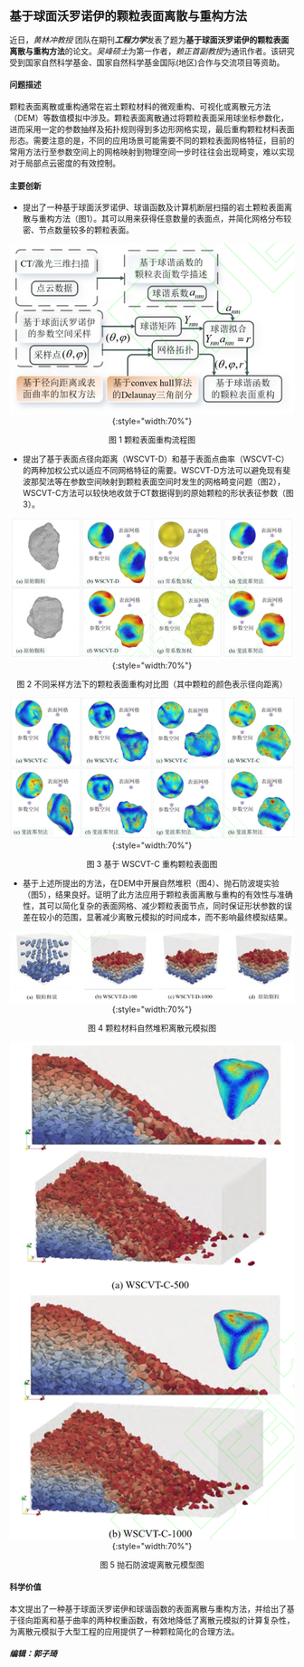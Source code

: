 ## 基于球面沃罗诺伊的颗粒表面离散与重构方法

近日，*黄林冲教授* 团队在期刊***工程力学***发表了题为**基于球面沃罗诺伊的颗粒表面离散与重构方法**的论文。*吴峰硕士*为第一作者，*赖正首副教授*为通讯作者。该研究受到国家自然科学基金、国家自然科学基金国际(地区)合作与交流项目等资助。

#### 问题描述

颗粒表面离散或重构通常在岩土颗粒材料的微观重构、可视化或离散元方法（DEM）等数值模拟中涉及。颗粒表面离散通过将颗粒表面采用球坐标参数化，进而采用一定的参数抽样及拓扑规则得到多边形网格实现，最后重构颗粒材料表面形态。需要注意的是，不同的应用场景可能需要不同的颗粒表面网格特征，目前的常用方法行至参数空间上的网格映射到物理空间一步时往往会出现畸变，难以实现对于局部点云密度的有效控制。

#### 主要创新

- 提出了一种基于球面沃罗诺伊、球谐函数及计算机断层扫描的岩土颗粒表面离散与重构方法（图1）。其可以用来获得任意数量的表面点，并简化网格分布较密、节点数量较多的颗粒表面。

<center>

![workflow](fig-1.png){:style="width:70%"}

图 1 颗粒表面重构流程图

</center>

- 提出了基于表面点径向距离（WSCVT-D）和基于表面点曲率（WSCVT-C）的两种加权公式以适应不同网格特征的需要。WSCVT-D方法可以避免现有斐波那契法等在参数空间映射到颗粒表面空间时发生的网格畸变问题（图2），WSCVT-C方法可以较快地收敛于CT数据得到的原始颗粒的形状表征参数（图3）。

<center>

![workflow](fig-2.png){:style="width:70%"}

图 2 不同采样方法下的颗粒表面重构对比图（其中颗粒的颜色表示径向距离）

![workflow](fig-3.png){:style="width:70%"}

图 3 基于 WSCVT-C 重构颗粒表面图

</center>

- 基于上述所提出的方法，在DEM中开展自然堆积（图4）、抛石防波堤实验（图5），结果良好。证明了此方法应用于颗粒表面离散与重构的有效性与准确性，其可以简化复杂的表面网格、减少颗粒表面节点，同时保证形状参数的误差在较小的范围，显著减少离散元模拟的时间成本，而不影响最终模拟结果。

<center>

![workflow](fig-4.png){:style="width:70%"}

图 4 颗粒材料自然堆积离散元模拟图

![workflow](fig-5.png){:style="width:70%"}

图 5 抛石防波堤离散元模型图

</center>

#### 科学价值

本文提出了一种基于球面沃罗诺伊和球谐函数的表面离散与重构方法，并给出了基于径向距离和基于曲率的两种权重函数，有效地降低了离散元模拟的计算复杂性，为离散元模拟于大型工程的应用提供了一种颗粒简化的合理方法。

##### 编辑：郭子琦
